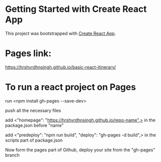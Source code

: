 # Getting Started with Create React App

This project was bootstrapped with [Create React App](https://github.com/facebook/create-react-app).

# Pages link: 

https://hrshvrdhnsingh.github.io/basic-react-itinerary/

# To run a react project on Pages

run <npm install gh-pages --save-dev>

push all the necessary files

add <"homepage": "https://hrshvrdhnsingh.github.io/repo-name",> in the package.json before "name"

add <"predeploy": "npm run build",
    "deploy": "gh-pages -d build",>
    in the scripts part of package.json
    
Now form the pages part of Github, deploy your site from the "gh-pages" branch
